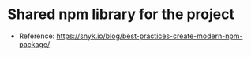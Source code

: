 # Shared npm library for the project

-   Reference: https://snyk.io/blog/best-practices-create-modern-npm-package/
